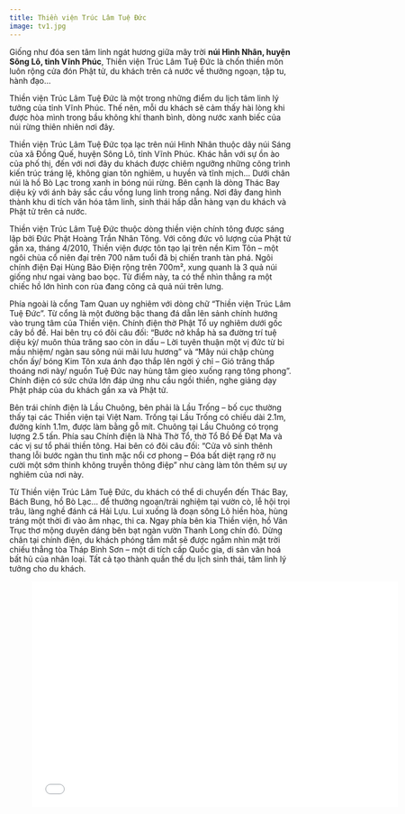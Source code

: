 ```yaml
---
title: Thiền viện Trúc Lâm Tuệ Đức
image: tv1.jpg
---
```


Giống như đóa sen tâm linh ngát hương giữa mây trời **núi Hình Nhân, huyện Sông Lô, tỉnh Vĩnh Phúc**, Thiền viện Trúc Lâm Tuệ Đức là chốn thiền môn luôn rộng cửa đón Phật tử, du khách trên cả nước về thưởng ngoạn, tập tu, hành đạo...


Thiền viện Trúc Lâm Tuệ Đức là một trong những điểm du lịch tâm linh lý tưởng của tỉnh Vĩnh Phúc. Thế nên, mỗi du khách sẽ cảm thấy hài lòng khi được hòa mình trong bầu không khí thanh bình, dòng nước xanh biếc của núi rừng thiên nhiên nơi đây.

Thiền viện Trúc Lâm Tuệ Đức tọa lạc trên núi Hình Nhân thuộc dãy núi Sáng của xã Đồng Quế, huyện Sông Lô, tỉnh Vĩnh Phúc. Khác hẳn với sự ồn ào của phố thị, đến với nơi đây du khách được chiêm ngưỡng những công trình kiến trúc tráng lệ, không gian tôn nghiêm, u huyền và tĩnh mịch… Dưới chân núi là hồ Bò Lạc trong xanh in bóng núi rừng. Bên cạnh là dòng Thác Bay diệu kỳ với ánh bảy sắc cầu vồng lung linh trong nắng. Nơi đây đang hình thành khu di tích văn hóa tâm linh, sinh thái hấp dẫn hàng vạn du khách và Phật tử trên cả nước.


Thiền viện Trúc Lâm Tuệ Đức thuộc dòng thiền viện chính tông được sáng lập bởi Đức Phật Hoàng Trần Nhân Tông. Với công đức vô lượng của Phật tử gần xa, tháng 4/2010, Thiền viện được tôn tạo lại trên nền Kim Tôn – một ngôi chùa cổ niên đại trên 700 năm tuổi đã bị chiến tranh tàn phá. Ngôi chính điện Đại Hùng Bảo Điện rộng trên 700m², xung quanh là 3 quả núi giống như ngai vàng bao bọc. Từ điểm này, ta có thể nhìn thẳng ra một chiếc hồ lớn hình con rùa đang cõng cả quả núi trên lưng.


Phía ngoài là cổng Tam Quan uy nghiêm với dòng chữ “Thiền viện Trúc Lâm Tuệ Đức”. Từ cổng là một đường bậc thang đá dẫn lên sảnh chính hướng vào trung tâm của Thiền viện. Chính điện thờ Phật Tổ uy nghiêm dưới gốc cây bồ đề. Hai bên trụ có đôi câu đối: “Bước nở khắp hà sa đường trí tuệ diệu kỳ/ muôn thủa trăng sao còn in dấu – Lời tuyên thuận một vị đức từ bi mầu nhiệm/ ngàn sau sông núi mãi lưu hương” và “Mây núi chập chùng chốn ấy/ bóng Kim Tôn xưa ánh đạo thắp lên ngời ý chỉ – Gió trăng thấp thoáng nơi này/ nguồn Tuệ Đức nay hùng tâm gieo xuống rạng tông phong”.  Chính điện có sức chứa lớn đáp ứng nhu cầu  ngồi thiền, nghe giảng dạy Phật pháp của du khách gần xa và Phật tử.


Bên trái chính điện là Lầu Chuông, bên phải là Lầu Trống – bố cục thường thấy tại các Thiền viện tại Việt Nam. Trống tại Lầu Trống có chiều dài 2.1m, đường kính 1.1m, được làm bằng gỗ mít. Chuông tại Lầu Chuông có trọng lượng 2.5 tấn. Phía sau Chính điện là Nhà Thờ Tổ, thờ Tổ Bồ Đề Đạt Ma và các vị sư tổ phái thiền tông. Hai bên có đôi câu đối: “Cửa vô sinh thênh thang lỗi bước ngàn thu tình mặc nổi cơ phong – Đóa bất diệt rạng rỡ nụ cười một sớm thinh không truyền thông điệp” như càng làm tôn thêm sự uy nghiêm của nơi này.


Từ Thiền viện Trúc Lâm Tuệ Đức, du khách có thể di chuyển đến Thác Bay, Bách Bung, hồ Bò Lạc… để thưởng ngoạn/trải nghiệm tại vườn cò, lễ hội trọi trâu, làng nghề đánh cá Hải Lựu. Lui xuống là đoạn sông Lô hiền hòa, hùng tráng một thời đi vào âm nhạc, thi ca. Ngay phía bên kia Thiền viện, hồ Vân Trục thơ mộng duyên dáng bên bạt ngàn vườn Thanh Long chín đỏ. Dừng chân tại chính điện, du khách phóng tầm mắt sẽ được ngắm nhìn mặt trời chiếu thẳng tòa Tháp Bình Sơn – một di tích cấp Quốc gia, di sản văn hoá bất hủ của nhân loại. Tất cả tạo thành quần thể du lịch sinh thái, tâm linh lý tưởng cho du khách.


<figure><iframe width="650" height="400" src="//www.youtube-nocookie.com/embed/ffFchC8MxYk" frameborder="0" allowfullscreen></iframe></figure>

